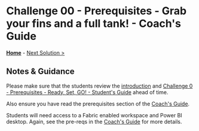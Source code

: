 # Challenge 00 - Prerequisites - Grab your fins and a full tank! - Coach's Guide 

**[Home](./README.md)** - [Next Solution >](./Solution-01.md)

## Notes & Guidance

Please make sure that the students review the [introduction](../readme.md) and [Challenge 0 - Prerequisites - Ready, Set, GO! - Student's Guide](../Student/Challenge-00.md) ahead of time. 

Also ensure you have read the prerequisites section of the [Coach's Guide](./README.md).

Students will need access to a Fabric enabled workspace and Power BI desktop. Again, see the pre-reqs in the [Coach's Guide](./README.md) for more details.